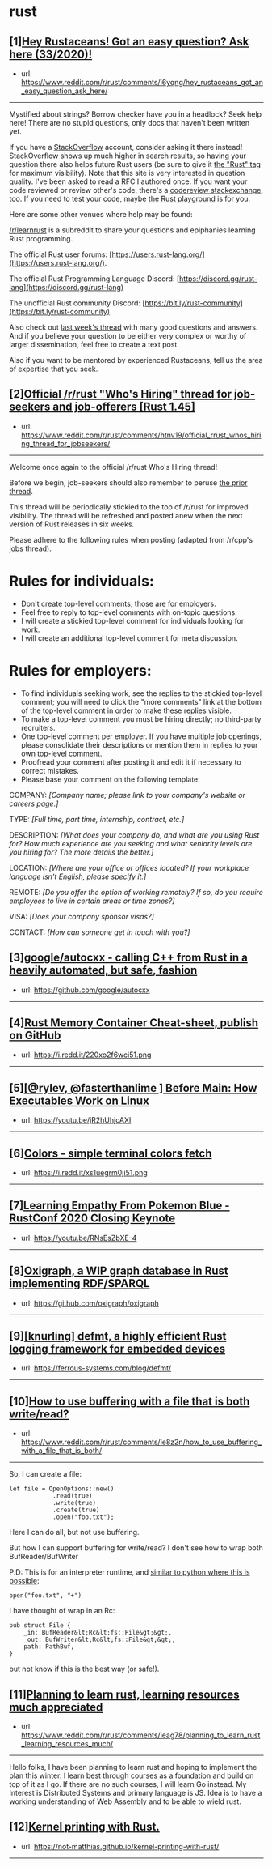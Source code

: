 # rust
## [1][Hey Rustaceans! Got an easy question? Ask here (33/2020)!](https://www.reddit.com/r/rust/comments/i6yqng/hey_rustaceans_got_an_easy_question_ask_here/)
- url: https://www.reddit.com/r/rust/comments/i6yqng/hey_rustaceans_got_an_easy_question_ask_here/
---
Mystified about strings? Borrow checker have you in a headlock? Seek help here! There are no stupid questions, only docs that haven't been written yet.

If you have a [StackOverflow](http://stackoverflow.com/) account, consider asking it there instead! StackOverflow shows up much higher in search results, so having your question there also helps future Rust users (be sure to give it [the "Rust" tag](http://stackoverflow.com/questions/tagged/rust) for maximum visibility). Note that this site is very interested in question quality. I've been asked to read a RFC I authored once. If you want your code reviewed or review other's code, there's a [codereview stackexchange](https://codereview.stackexchange.com/questions/tagged/rust), too. If you need to test your code, maybe [the Rust playground](https://play.rust-lang.org) is for you.

Here are some other venues where help may be found:

[/r/learnrust](https://www.reddit.com/r/learnrust) is a subreddit to share your questions and epiphanies learning Rust programming.

The official Rust user forums: [https://users.rust-lang.org/](https://users.rust-lang.org/).

The official Rust Programming Language Discord: [https://discord.gg/rust-lang](https://discord.gg/rust-lang)

The unofficial Rust community Discord: [https://bit.ly/rust-community](https://bit.ly/rust-community)

Also check out [last week's thread](https://reddit.com/r/rust/comments/hynlfl/hey_rustaceans_got_an_easy_question_ask_here/) with many good questions and answers. And if you believe your question to be either very complex or worthy of larger dissemination, feel free to create a text post.

Also if you want to be mentored by experienced Rustaceans, tell us the area of expertise that you seek.
## [2][Official /r/rust "Who's Hiring" thread for job-seekers and job-offerers [Rust 1.45]](https://www.reddit.com/r/rust/comments/htnv19/official_rrust_whos_hiring_thread_for_jobseekers/)
- url: https://www.reddit.com/r/rust/comments/htnv19/official_rrust_whos_hiring_thread_for_jobseekers/
---
Welcome once again to the official /r/rust Who's Hiring thread!

Before we begin, job-seekers should also remember to peruse [the prior thread](https://old.reddit.com/r/rust/comments/gz8ut5/official_rrust_whos_hiring_thread_for_jobseekers/).

This thread will be periodically stickied to the top of /r/rust for improved visibility. The thread will be refreshed and posted anew when the next version of Rust releases in six weeks.

Please adhere to the following rules when posting (adapted from /r/cpp's jobs thread).
# Rules for individuals:

 * Don't create top-level comments; those are for employers.
 * Feel free to reply to top-level comments with on-topic questions.
 * I will create a stickied top-level comment for individuals looking for work.
 * I will create an additional top-level comment for meta discussion.

# Rules for employers:

 * To find individuals seeking work, see the replies to the stickied top-level comment; you will need to click the "more comments" link at the bottom of the top-level comment in order to make these replies visible.
 * To make a top-level comment you must be hiring directly; no third-party recruiters.
 * One top-level comment per employer. If you have multiple job openings, please consolidate their descriptions or mention them in replies to your own top-level comment.
 * Proofread your comment after posting it and edit it if necessary to correct mistakes.
 * Please base your comment on the following template:

COMPANY: *[Company name; please link to your company's website or careers page.]*

TYPE: *[Full time, part time, internship, contract, etc.]*

DESCRIPTION: *[What does your company do, and what are you using Rust for? How much experience are you seeking and what seniority levels are you hiring for? The more details the better.]*

LOCATION: *[Where are your office or offices located? If your workplace language isn't English, please specify it.]*

REMOTE: *[Do you offer the option of working remotely? If so, do you require employees to live in certain areas or time zones?]*

VISA: *[Does your company sponsor visas?]*

CONTACT: *[How can someone get in touch with you?]*
## [3][google/autocxx - calling C++ from Rust in a heavily automated, but safe, fashion](https://www.reddit.com/r/rust/comments/iefeum/googleautocxx_calling_c_from_rust_in_a_heavily/)
- url: https://github.com/google/autocxx
---

## [4][Rust Memory Container Cheat-sheet, publish on GitHub](https://www.reddit.com/r/rust/comments/idwlqu/rust_memory_container_cheatsheet_publish_on_github/)
- url: https://i.redd.it/220xo2f6wci51.png
---

## [5][[@rylev, @fasterthanlime ] Before Main: How Executables Work on Linux](https://www.reddit.com/r/rust/comments/iegw13/rylev_fasterthanlime_before_main_how_executables/)
- url: https://youtu.be/jR2hUhjcAXI
---

## [6][Colors - simple terminal colors fetch](https://www.reddit.com/r/rust/comments/ieftwu/colors_simple_terminal_colors_fetch/)
- url: https://i.redd.it/xs1uegrm0ji51.png
---

## [7][Learning Empathy From Pokemon Blue - RustConf 2020 Closing Keynote](https://www.reddit.com/r/rust/comments/ie8q85/learning_empathy_from_pokemon_blue_rustconf_2020/)
- url: https://youtu.be/RNsEsZbXE-4
---

## [8][Oxigraph, a WIP graph database in Rust implementing RDF/SPARQL](https://www.reddit.com/r/rust/comments/ie3yzi/oxigraph_a_wip_graph_database_in_rust/)
- url: https://github.com/oxigraph/oxigraph
---

## [9][[knurling] defmt, a highly efficient Rust logging framework for embedded devices](https://www.reddit.com/r/rust/comments/idwb9c/knurling_defmt_a_highly_efficient_rust_logging/)
- url: https://ferrous-systems.com/blog/defmt/
---

## [10][How to use buffering with a file that is both write/read?](https://www.reddit.com/r/rust/comments/ie8z2n/how_to_use_buffering_with_a_file_that_is_both/)
- url: https://www.reddit.com/r/rust/comments/ie8z2n/how_to_use_buffering_with_a_file_that_is_both/
---
So, I can create a file:

    let file = OpenOptions::new()
                .read(true)
                .write(true)
                .create(true)
                .open("foo.txt");

Here I can do all, but not use buffering.

But how I can support buffering for write/read? I don't see how to wrap both BufReader/BufWriter

P.D: This is for an interpreter runtime, and [similar to python where this is possible](https://docs.python.org/3/library/functions.html#open):

    open("foo.txt", "+") 

I have thought of wrap in an Rc:

    pub struct File {
        _in: BufReader&lt;Rc&lt;fs::File&gt;&gt;,
        _out: BufWriter&lt;Rc&lt;fs::File&gt;&gt;,
        path: PathBuf,
    }

but not know if this is the best way (or safe!).
## [11][Planning to learn rust, learning resources much appreciated](https://www.reddit.com/r/rust/comments/ieag78/planning_to_learn_rust_learning_resources_much/)
- url: https://www.reddit.com/r/rust/comments/ieag78/planning_to_learn_rust_learning_resources_much/
---
Hello folks, I have been planning to learn rust and hoping to implement the plan this winter. I learn best through courses as a foundation and build on top of it as I go. If there are no such courses, I will learn Go instead. My Interest is Distributed Systems and primary language is JS. Idea is to have a working understanding of Web Assembly and to be able to wield rust.
## [12][Kernel printing with Rust.](https://www.reddit.com/r/rust/comments/ie5fsl/kernel_printing_with_rust/)
- url: https://not-matthias.github.io/kernel-printing-with-rust/
---

